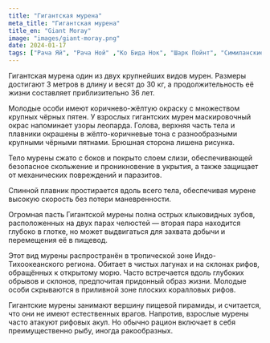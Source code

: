 ```yaml
---
title: "Гигантская мурена"
meta_title: "Гигантская мурена"
title_en: "Giant Moray"
image: "images/giant-moray.png"
date: 2024-01-17
tags: ["Рача Яй", "Рача Ной" ,"Ко Бида Нок", "Шарк Пойнт", "Симиланские острова"]
---
```


Гигантская мурена один из двух крупнейших видов мурен. Размеры достигают 3 метров в длину и весят до 30 кг, а продолжительность её жизни составляет приблизительно 36 лет.

Молодые особи имеют коричнево-жёлтую окраску с множеством крупных чёрных пятен. У взрослых гигантских мурен маскировочный окрас напоминает узоры леопарда. Голова, верхняя часть тела и плавники окрашены в жёлто-коричневые тона с разнообразными крупными чёрными пятнами. Брюшная сторона лишена рисунка.

Тело мурены сжато с боков и покрыто слоем слизи, обеспечивающей безопасное скольжение и проникновение в укрытия, а также защищает от механических повреждений и паразитов.

Спинной плавник простирается вдоль всего тела, обеспечивая мурене высокую скорость без потери маневренности.

Огромная пасть Гигантской мурены полна острых клыковидных зубов, расположенных на двух парах челюстей — вторая пара находится глубоко в глотке, но может выдвигаться для захвата добычи и перемещения её в пищевод.

Этот вид мурены распространён в тропической зоне Индо-Тихоокеанского региона. Обитает в чистых лагунах и на склонах рифов, обращённых к открытому морю. Часто встречается вдоль глубоких обрывов и склонов, предпочитая придонный образ жизни. Молодые особи скрываются в приливной зоне плоских коралловых рифов.

Гигантские мурены занимают вершину пищевой пирамиды, и считается, что они не имеют естественных врагов. Напротив, взрослые мурены часто атакуют рифовых акул. Но обычно рацион включает в себя преимущественно рыбу, иногда ракообразных.

